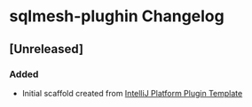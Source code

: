 <!-- Keep a Changelog guide -> https://keepachangelog.com -->

# sqlmesh-plughin Changelog

## [Unreleased]
### Added
- Initial scaffold created from [IntelliJ Platform Plugin Template](https://github.com/JetBrains/intellij-platform-plugin-template)
